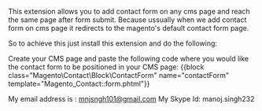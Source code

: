 This extension allows you to add contact form on any cms page and reach the same page after form submit. Because ussually when we add contact form on cms page it redirects to the magento's default contact form page.

So to achieve this just install this extension and do the following:

Create your CMS page and paste the following code where you would like the contact form to be positioned in your CMS page:
{{block class="Magento\Contact\Block\ContactForm" name="contactForm" template="Magento_Contact::form.phtml"}}

My email address is : mnjsngh101@gmail.com My Skype Id: manoj.singh232
